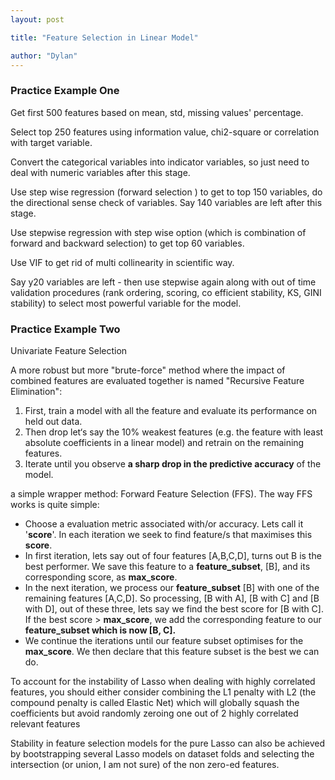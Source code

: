 ```yaml
---
layout: post

title: "Feature Selection in Linear Model"

author: "Dylan"
---
```


### Practice Example One

Get first 500 features based on mean, std, missing values' percentage.

Select top 250 features using information value, chi2-square or correlation with target variable.

Convert the categorical variables into indicator variables, so just need to deal with numeric variables after this stage.

Use step wise regression (forward selection ) to get to top 150 variables, do the directional sense check of variables. Say 140 variables are left after this stage.

Use stepwise regression with step wise option (which is combination of forward and backward selection) to get top 60 variables.

Use VIF to get rid of multi collinearity in scientific way.

Say y20 variables are left - then use stepwise again along with out of time validation procedures (rank ordering, scoring, co efficient stability, KS, GINI stability) to select most powerful variable for the model.





### Practice Example Two

Univariate Feature Selection

A more robust but more "brute-force" method where the impact of combined features are evaluated together is named "Recursive Feature Elimination":

1. First, train a model with all the feature and evaluate its performance on held out data.
2. Then drop let‘s say the 10% weakest features (e.g. the feature with least absolute coefficients in a linear model) and retrain on the remaining features.
3. Iterate until you observe **a sharp drop in the predictive accuracy** of the model.



a simple wrapper method: Forward Feature Selection (FFS). The way FFS works is quite simple:

-  Choose a evaluation metric associated with/or accuracy. Lets call it '**score**'. In each iteration we seek to find feature/s that maximises this **score**.
-  In first iteration, lets say out of four features [A,B,C,D], turns out B is the best performer. We save this feature to a **feature_subset**, [B], and its corresponding score, as **max_score**.
-  In the next iteration, we process our **feature_subset** [B] with one of the remaining features [A,C,D]. So processing,  [B with A], [B with C] and [B with D], out of these three, lets say we find the best score for  [B with C]. If the best score > **max_score**, we add the corresponding feature to our **feature_subset **which is now [B, C]**.**
-  We continue the iterations until our feature subset optimises for the **max_score**. We then declare that this feature subset is the best we can do.





To account for the instability of Lasso when dealing with highly correlated features, you should either consider combining the L1 penalty with L2 (the compound penalty is called Elastic Net) which will globally squash the coefficients but avoid randomly zeroing one out of 2 highly correlated relevant features



Stability in feature selection models for the pure Lasso can also be achieved by bootstrapping several Lasso models on dataset folds and selecting the intersection (or union, I am not sure) of the non zero-ed features. 